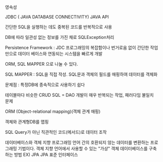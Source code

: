 영속성


JDBC ( JAVA DATABASE CONNECTIVITY) JAVA API

간단한 SQL을 실행하는 데도 중복된 코드를 반복적으로 사용

DB에 따라 일관성 없는 정보를 가진 채로 SQLException처리



Persistence Framework : 
JDC 프로그래밍의 복잡함이나 번거로움 없이 간단한 작업만으로 데이터 베이스와 연동되는 시스템을 빠르게 개발

ORM, SQL MAPPER 으로 나눌 수 있다. 



SQL MAPPER : SQL을 직접 작성. SQL문과 객체의 필드를 매핑하여 데이터를 객체화

문제점 : 특정DB에 종속적으로 사용하기 쉽다

테이블마다 비슷한 CRUD SQL = DAO 개발이 매우 반복되는 작업, 패러다임 불일치 문제



ORM (Object-relational mapping)(객체 관계 매핑)

객체와 관계형DB를 맵핑

SQL Query가 아닌 직관적인 코드(메서드)로 데이터 조작

데이터베이스와 객체 지향 프로그래밍 언어 간의 호환되지 않는 데이터를 변환하는 프로그래밍 기법이다. 객체 지향 언어에서 사용할 수 있는 "가상" 객체 데이터베이스를 구축하는 방법
EX) JPA
JPA 표준 인터페이스
